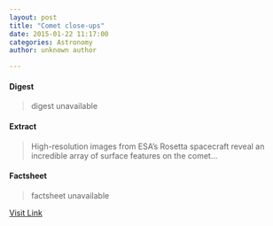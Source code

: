 ```yaml
---
layout: post
title: "Comet close-ups"
date: 2015-01-22 11:17:00
categories: Astronomy
author: unknown author

---
```



#### Digest
>digest unavailable

#### Extract
>High-resolution images from ESA’s Rosetta spacecraft reveal an incredible array of surface features on the comet...

#### Factsheet
>factsheet unavailable

[Visit Link](http://www.esa.int/Our_Activities/Space_Science/Rosetta/Highlights/Comet_close-ups)


